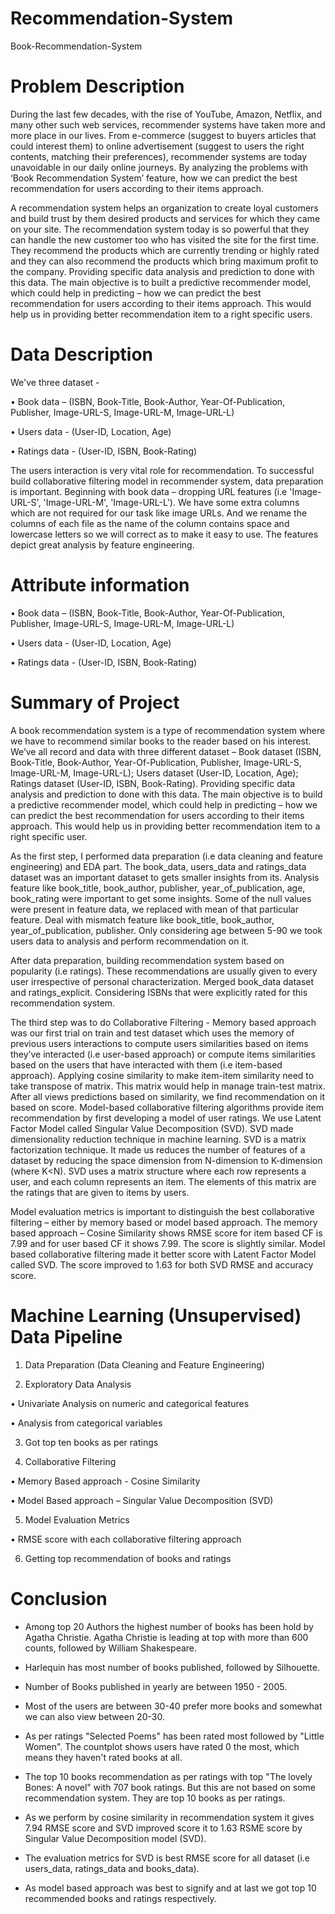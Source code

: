 # Recommendation-System

Book-Recommendation-System

# Problem Description

During the last few decades, with the rise of YouTube,
Amazon, Netflix, and many other such web services, 
recommender systems have taken more and more place in our
lives. From e-commerce (suggest to buyers articles that 
could interest them) to online advertisement (suggest to 
users the right contents, matching their preferences),
recommender systems are today unavoidable in our daily
online journeys. By analyzing the problems with ‘Book 
Recommendation System’ feature, how we can predict the 
best recommendation for users according to their items 
approach.

A recommendation system helps an organization to create
loyal customers and build trust by them desired products 
and services for which they came on your site. The 
recommendation system today is so powerful that they
can handle the new customer too who has visited the site for the first time. They recommend the products which
are currently trending or highly rated and they can also 
recommend the products which bring maximum profit to the
company. Providing specific data analysis and prediction to done 
with this data. The main objective is to built a predictive
recommender model, which could help in predicting –  how
we can predict the best recommendation for users according 
to their items approach. This would help us in providing 
better recommendation item to a right specific users.

# Data Description

We've three dataset - 

•	Book data – (ISBN, Book-Title, Book-Author,
Year-Of-Publication, Publisher, Image-URL-S, Image-URL-M, 
Image-URL-L)

•	Users data -  (User-ID, Location, Age)

•	Ratings data -  (User-ID, ISBN, Book-Rating) 

The users interaction is very vital role for recommendation.
 To successful build collaborative filtering model in 
 recommender system, data preparation is important. 
 Beginning with book data – dropping URL features 
 (i.e 'Image-URL-S', 'Image-URL-M', 'Image-URL-L'). 
 We have some extra columns which are not required for 
 our task like image URLs. And we rename the columns of 
 each file as the name of the column contains space and 
 lowercase letters so we will correct as to make it easy 
 to use. The features depict great analysis by feature 
 engineering.  

# Attribute information

•	Book data – (ISBN, Book-Title, Book-Author,
Year-Of-Publication, Publisher, Image-URL-S, Image-URL-M, 
Image-URL-L)

•	Users data -  (User-ID, Location, Age)

•	Ratings data -  (User-ID, ISBN, Book-Rating) 

# Summary of Project

A book recommendation system is a type of recommendation 
system where we have to recommend similar books to the 
reader based on his interest. We’ve all record and data
 with three different dataset –  Book dataset (ISBN, 
 Book-Title, Book-Author, Year-Of-Publication, Publisher,
  Image-URL-S, Image-URL-M, Image-URL-L); Users dataset 
  (User-ID, Location, Age); Ratings dataset (User-ID, ISBN,
   Book-Rating). Providing specific data analysis and 
   prediction to done with this data. The main objective
is to build a predictive recommender model, which could help
 in predicting –  how we can predict the best recommendation
for users according to their items approach. This would help
 us in providing better recommendation item to a right
  specific user.

As the first step, I performed data preparation 
(i.e data cleaning and feature engineering) and EDA part.
 The book_data, users_data and ratings_data dataset was an
  important dataset to gets smaller insights from its. 
  Analysis feature like book_title, book_author, publisher,
   year_of_publication, age, book_rating were important to 
get some insights. Some of the null values were present in 
feature data, we replaced with mean of that particular 
feature. Deal with mismatch feature like book_title, 
book_author, year_of_publication, publisher. 
Only considering age between 5-90 we took users data to 
analysis and perform recommendation on it.

After data preparation, building recommendation system based 
on popularity (i.e ratings). These recommendations are
 usually given to every user irrespective of personal 
 characterization. Merged book_data dataset and 
 ratings_explicit. Considering ISBNs that were explicitly 
 rated for this recommendation system.

The third step was to do Collaborative Filtering - Memory 
based approach was our first trial on train and test dataset
 which uses the memory of previous users interactions to 
 compute users similarities based on items they’ve interacted
  (i.e user-based approach) or compute items similarities 
based on the users that have interacted with them 
(i.e item-based approach). Applying cosine similarity to make
 item-item similarity need to take transpose of matrix. 
 This matrix would help in manage train-test matrix. After 
all views predictions based on similarity, we find 
recommendation on it based on score. Model-based 
collaborative filtering algorithms provide item 
recommendation by first developing a model of user ratings. 
We use Latent Factor Model called Singular Value Decomposition
(SVD). SVD made dimensionality reduction technique in machine
learning. SVD is a matrix factorization technique. It made us
reduces the number of features of a dataset by reducing the 
space dimension from N-dimension to K-dimension (where K<N). 
SVD uses a matrix structure where each row represents a user,
and each column represents an item. The elements of this matrix
are the ratings that are given to items by users.

Model evaluation metrics is important to distinguish the 
best collaborative filtering – either by memory based or 
model based approach. The memory based approach – Cosine 
Similarity shows RMSE score for item based CF is 7.99 and 
for user based CF it shows 7.99. The score is slightly 
similar. Model based collaborative filtering made it better
score with Latent Factor Model called SVD. The score 
improved to 1.63 for both SVD RMSE and accuracy score.


# Machine Learning (Unsupervised) Data Pipeline

1.	Data Preparation (Data Cleaning and Feature Engineering)

2.	Exploratory Data Analysis

•	Univariate Analysis on numeric and categorical features

•	Analysis from categorical variables
                                
3. Got top ten books as per ratings

4. Collaborative Filtering 

•	Memory Based approach - Cosine Similarity

•	Model Based approach – Singular Value Decomposition (SVD)


5. Model Evaluation Metrics

•	RMSE score with each collaborative filtering approach

6.  Getting top recommendation of books and ratings


# Conclusion


* Among top 20 Authors the highest number of books has been hold by Agatha Christie. Agatha Christie is leading at top with more than 600 counts, followed by William Shakespeare.

* Harlequin has most number of books published, followed by Silhouette.

* Number of Books published in yearly are between 1950 - 2005.

* Most of the users are between 30-40 prefer more books and somewhat we can also view between 20-30.

* As per ratings "Selected Poems" has been rated most followed by "Little Women". The countplot shows users have rated 0 the most, which means they haven't rated books at all.

* The top 10 books recommendation as per ratings with top "The lovely Bones: A novel" with 707 book ratings. But this are not based on some recommendation system. They are top 10 books as per ratings. 

* As we perform by cosine similarity in recommendation system it gives 7.94 RMSE score and SVD improved score it to 1.63 RSME score by Singular Value Decomposition model (SVD).

* The evaluation metrics for SVD is best RMSE score for all dataset (i.e users_data, ratings_data and books_data).

* As model based approach was best to signify and at last we got top 10 recommended books and ratings respectively.

